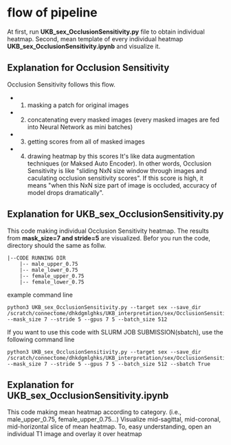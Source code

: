 # flow of pipeline 
At first, run **UKB_sex_OcclusionSensitivity.py** file to obtain individual heatmap. 
Second, mean template of every individual heatmap **UKB_sex_OcclusionSensitivity.ipynb** and visualize it. 

## Explanation for Occlusion Sensitivity
Occlusion Sensitivity follows this flow. 
 * 1. masking a patch for original images 
 * 2. concatenating every masked images (every masked images are fed into Neural Network as mini batches)
 * 3. getting scores from all of masked images
 * 4. drawing heatmap by this scores
It's like data augmentation techniques (or Maksed Auto Encoder).
In other words, Occlusion Sensitivity is like "sliding NxN size window through images and caculating occlusion sensitivity scores". If this score is high, it means "when this NxN size part of image is occluded, accuracy of model drops dramatically". 

## Explanation for UKB_sex_OcclusionSensitivity.py
This code making individual Occlusion Sensitivity heatmap. 
The results from **mask_size=7 and stride=5** are visualized. 
Befor you run the code, directory should the same as follw.  

```
|--CODE RUNNING DIR
    |-- male_upper_0.75
    |-- male_lower_0.75
    |-- female_upper_0.75
    |-- female_lower_0.75

```
  
example command line
```
python3 UKB_sex_OcclusionSensitivity.py --target sex --save_dir /scratch/connectome/dhkdgmlghks/UKB_interpretation/sex/OcclusionSensitivity --mask_size 7 --stride 5 --gpus 7 5 --batch_size 512
```
If you want to use this code with SLURM JOB SUBMISSION(sbatch), use the following command line 
```
python3 UKB_sex_OcclusionSensitivity.py --target sex --save_dir /scratch/connectome/dhkdgmlghks/UKB_interpretation/sex/OcclusionSensitivity --mask_size 7 --stride 5 --gpus 7 5 --batch_size 512 --sbatch True
```

## Explanation for UKB_sex_OcclusionSensitivity.ipynb
This code making mean heatmap according to category. (i.e., male_upper_0.75, female_upper_0.75...)
Visualize mid-sagittal, mid-coronal, mid-horizontal slice of mean heatmap. 
To, easy understanding, open an individual T1 image and overlay it over heatmap
